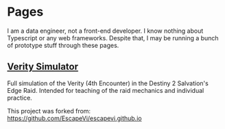 # Pages
I am a data engineer, not a front-end developer. I know nothing about Typescript or any web frameworks. Despite that, I may be running a bunch of prototype stuff through these pages.

## [Verity Simulator](https://xant-tv.github.io/verity-simulator)
Full simulation of the Verity (4th Encounter) in the Destiny 2 Salvation's Edge Raid. Intended for teaching of the raid mechanics and individual practice.

This project was forked from: https://github.com/EscapeVi/escapevi.github.io
